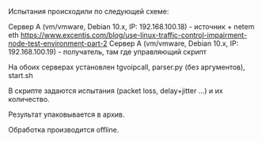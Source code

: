 Испытания происходили по следующей схеме:

Сервер A (vm/vmware, Debian 10.x, IP: 192.168.100.18) - источник + netem eth 
https://www.excentis.com/blog/use-linux-traffic-control-impairment-node-test-environment-part-2
Сервер A (vm/vmware, Debian 10.x, IP: 192.168.100.19) - получатель, там где управляющий скрипт

На обоих серверах установлен tgvoipcall, parser.py (без аргументов), start.sh

В скрипте задаются иcпытания (packet loss, delay+jitter ...) и их количество.

Результат упаковывается в архив.

Обработка производится offline.

